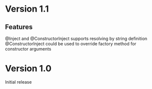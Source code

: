 # Version 1.1
## Features
@Inject and @ConstructorInject supports resolving by string definition
@ConstructorInject could be used to override factory method for constructor arguments

# Version 1.0
Initial release